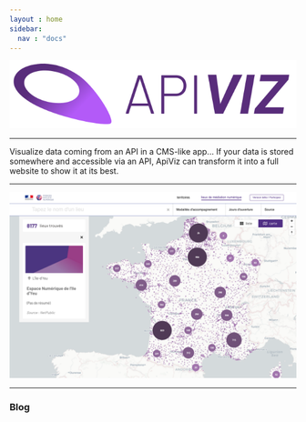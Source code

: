 ```yaml
---
layout : home
sidebar:
  nav : "docs"
---
```



![APIVIZ-BRAND](static/logos/logo_apiviz_15.png)

-------

Visualize data coming from an API in a CMS-like app...
If your data is stored somewhere and accessible via an API, ApiViz can transform it into a full website to show it at its best. 

--------

![MAP VIEW](/documentation/screenshots/map-view-sonum-03.png)


<!-- ##### A global grasp of Apiviz
- [Presentation](/docs/presentation/screenshots)
- [Ecosystem](/ECOSYSTEM.md)

##### Install Apiviz
- [Installation](/_docs/INSTALLATION.md)
- [Configuration from back-office](/_docs/BACKOFFICE.md)
- [Deployment configurations](/_docs/DEPLOY_CONFIGS.md)

##### More infos
- [Change log](/_docs/CHANGELOG.md)
- [Contribute](/_docs/CONTRIBUTE.md)
- [Guidelines](/_docs/GUIDELINES.md)
- [Credits](/_docs/CREDITS.md) -->


----------

### Blog